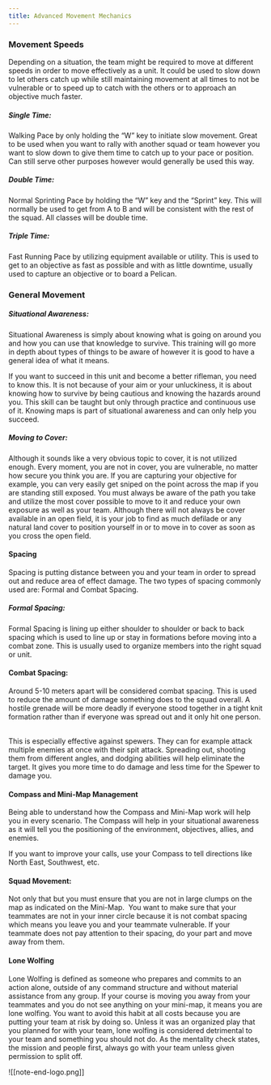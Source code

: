 ```yaml
---
title: Advanced Movement Mechanics
---
```

### Movement Speeds

Depending on a situation, the team might be required to move at different speeds in order to move effectively as a unit. It could be used to slow down to let others catch up while still maintaining movement at all times to not be vulnerable or to speed up to catch with the others or to approach an objective much faster.

##### Single Time:

Walking Pace by only holding the “W” key to initiate slow movement. Great to be used when you want to rally with another squad or team however you want to slow down to give them time to catch up to your pace or position. Can still serve other purposes however would generally be used this way.

##### Double Time:

Normal Sprinting Pace by holding the “W” key and the “Sprint” key. This will normally be used to get from A to B and will be consistent with the rest of the squad. All classes will be double time.

##### Triple Time: 

Fast Running Pace by utilizing equipment available or utility. This is used to get to an objective as fast as possible and with as little downtime, usually used to capture an objective or to board a Pelican.

### General Movement

##### Situational Awareness:

Situational Awareness is simply about knowing what is going on around you and how you can use that knowledge to survive. This training will go more in depth about types of things to be aware of however it is good to have a general idea of what it means.

If you want to succeed in this unit and become a better rifleman, you need to know this. It is not because of your aim or your unluckiness, it is about knowing how to survive by being cautious and knowing the hazards around you. This skill can be taught but only through practice and continuous use of it. Knowing maps is part of situational awareness and can only help you succeed.

##### Moving to Cover:

Although it sounds like a very obvious topic to cover, it is not utilized enough. Every moment, you are not in cover, you are vulnerable, no matter how secure you think you are. If you are capturing your objective for example, you can very easily get sniped on the point across the map if you are standing still exposed. You must always be aware of the path you take and utilize the most cover possible to move to it and reduce your own exposure as well as your team. Although there will not always be cover available in an open field, it is your job to find as much defilade or any natural land cover to position yourself in or to move in to cover as soon as you cross the open field.

#### Spacing

Spacing is putting distance between you and your team in order to spread out and reduce area of effect damage. The two types of spacing commonly used are: Formal and Combat Spacing.

##### Formal Spacing:

Formal Spacing is lining up either shoulder to shoulder or back to back spacing which is used to line up or stay in formations before moving into a combat zone. This is usually used to organize members into the right squad or unit.

#### Combat Spacing:

Around 5-10 meters apart will be considered combat spacing. This is used to reduce the amount of damage something does to the squad overall. A hostile grenade will be more deadly if everyone stood together in a tight knit formation rather than if everyone was spread out and it only hit one person.  

This is especially effective against spewers. They can for example attack multiple enemies at once with their spit attack. Spreading out, shooting them from different angles, and dodging abilities will help eliminate the target. It gives you more time to do damage and less time for the Spewer to damage you.

#### Compass and Mini-Map Management

Being able to understand how the Compass and Mini-Map work will help you in every scenario. The Compass will help in your situational awareness as it will tell you the positioning of the environment, objectives, allies, and enemies.

  
If you want to improve your calls, use your Compass to tell directions like North East, Southwest, etc.

#### Squad Movement:

Not only that but you must ensure that you are not in large clumps on the map as indicated on the Mini-Map.  You want to make sure that your teammates are not in your inner circle because it is not combat spacing which means you leave you and your teammate vulnerable. If your teammate does not pay attention to their spacing, do your part and move away from them.

#### Lone Wolfing

Lone Wolfing is defined as someone who prepares and commits to an action alone, outside of any command structure and without material assistance from any group. If your course is moving you away from your teammates and you do not see anything on your mini-map, it means you are lone wolfing. You want to avoid this habit at all costs because you are putting your team at risk by doing so. Unless it was an organized play that you planned for with your team, lone wolfing is considered detrimental to your team and something you should not do. As the mentality check states, the mission and people first, always go with your team unless given permission to split off.



![[note-end-logo.png]]